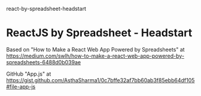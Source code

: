 react-by-spreadsheet-headstart
# ReactJS by Spreadsheet - Headstart

Based on "How to Make a React Web App Powered by Spreadsheets" at https://medium.com/swlh/how-to-make-a-react-web-app-powered-by-spreadsheets-6488d0b039ae

GitHub "App.js" at https://gist.github.com/AsthaSharma1/0c7bffe32af7bb60ab3f85ebb64df105#file-app-js
